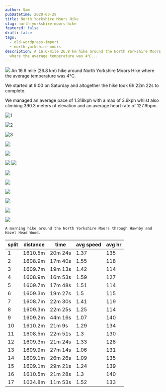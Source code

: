 ```yaml
---
author: Sam
pubDatetime: 2020-03-29
title: North Yorkshire Moors Hike
slug: north-yorkshire-moors-hike
featured: false
draft: false
tags:
  - old-wordpress-import
  - north-yorkshire-moors
description: A 16.6-mile 26.8 km hike around the North Yorkshire Moors Hike
  where the average temperature was 4℃...
---
```

![](https://maps.googleapis.com/maps/api/staticmap?size=600x100&maptype=roadmap&path=enc:mnwjIzvuFDb@HTJNJDFA%5EOh@OFA@FF?n@Qp@G%60@Ch@K%5CAdCPHED?%7CAXhCJjART?TGh@Hz@Bn@J%60Bh@fARTFl@h@b@r@JLJFNBPJvAzAj@XTDxBDhACjBHTCh@YNALDd@Zb@Vf@ZbAZv@HN?p@KvAN%60AIhCm@v@YXWh@o@%60A_BFQZoAz@%7BAh@o@jA%7D@lAaBlA_A%60Bs@h@i@vAgAtAw@h@Uv@g@%60AYpAw@PQ%60@q@jCmDf@y@lBwCb@%7D@j@_Av@qBx@eBZy@l@iCd@qAf@qBfAcFPi@VkAn@mBRg@%5E%7BAJWb@w@%60@uAl@yAfCkFn@wAb@kAPo@b@_CB%7B@IeB@q@FSHILEp@EfDXVDn@T%5ED%60@CdAUb@EdAEn@Dl@ErCVpCHBDTCt@HjA?p@Dz@EdCBt@N%7C@DTAdAOdAB@CP@dAGNDjDn@pBr@h@JzAd@r@Vx@RR@FYX%5CRZJHd@Rt@Vn@VdBVrAZpALnAXbBl@bAPrAr@zCv@~ATrBF%60D%5ClBJzB@zBHj@Er@UlDaCf@UnBoAfD%7DBz@w@lAwBf@e@Za@j@eA%60DyH~A%7DCrAyBl@aBVk@jAuBl@wAdAmBp@wA?CC?LQXm@x@gAx@y@x@cAf@e@rA%7BAr@o@j@m@zAoBzAkCdAiC%7C@cCd@cAf@%7BAh@cAVs@%5CkAh@eDr@%7DC%5Eq@f@mAb@e@%60@q@X_AN%5B~B%7DC%60@g@%5Ci@%60AoAp@cAtA_BdA%7BAd@a@l@q@jB_Bx@e@vAq@%60Ay@RIKGAMGAAKB_@?DEkFIuDD%7DA@yDKmF@%5BJy@@USoCFcBAkABoFMwBFmA@c@KiCCcAFcBCmABMDGMHUDaBCeAHo@IkAc@oAWoBVyAIe@KOA%5BDi@VQ?MCKGEIOcASo@OY%5Be@KWMm@I%5B?IBBScBBGAJ?%5BAAA@CED@@Fp@cIX%7DD%5CsFNyD%5CqFDmAJ_A?iAD_Ad@sGLu@JaAFcCf@gHFwANmGBkET%7DMBgD@k@D%5B?e@FkABcAAcAB_AMmBLuBC%7BA@aBEwEG_Ba@iCAc@DoAT%7BAHW?@?qABi@p@wDNwAP%7BB%5EcDVwAJcC@qAAoAB%5DJYFkAdA_F%5CgABKCAx@cA%5Eq@N%5BCIQKGIGQAOVmAf@%7BEBo@EgAMa@e@i@OYk@%7DAg@gAc@eAMc@C%5BDa@?w@RaEF%5DHKHc@%60@oATmBBgAKqBEuEPeC?QHg@HiA@qAHYBk@Lu@DUJSBKC@GMMKg@We@%5BWGyARS?g@Ds@GO@MJMTa@dBKZEBEECGBID@ACA?BDEH@GBDECCNgBCEA?Ce@H_@AOCYQeBaCOIQCq@?K?@@DESAM@WHi@BQFe@Vi@F%5BRMBsAKECEO?WGLIBa@Ia@?MFg@%5EM?KM?JKj@Sx@Cl@EHMF@NNd@JT@NCVEHKBKVONUxAm@xAWhAKH_@?SDUN%5D%5EGBIAc@%60Be@hAy@fAgApAs@tAMTOLQD%5Dh@WT%5DRm@Ni@Te@Dg@LaALQJQ%5EKHQBi@A%5BBm@XeA%5E%5DPc@%5CQ@WGI?w@b@KJG?OFo@h@%7D@hAWTu@d@g@TWRG@GE_@jAS%7C@IPCFG@YDgAKm@_@%5DIU@g@Lu@FSCa@UuAiAYQq@WeAi@k@Kq@E%5BIIGa@a@m@e@aAq@YM%7D@OiAw@u@QUK%5D%5D%7DAyB%7B@_Am@aAcAgAg@iAQu@OOYTSDc@Gg@DsCIoBJYEo@%5DsBuAB@DCFKIHMHJEOEUKu@i@qD%7BBcA_@iCoA%7BAk@%5DSuB%7B@u@_@_@K_CKoCSm@Oi@Sy@UIE%7B@BoBYqAEsAHc@Aq@Kc@Cw@Hq@Ae@BUHa@b@a@Ze@Rk@JQLi@lBUh@o@v@e@%5E%7B@x@o@ZODy@A%7D@FMA%5BIoBq@w@c@UI%7DAIqA%5Bo@GiAUQ?u@Ja@EOIMMm@eAY_@c@%5DGO?@C?UQC?fBJpB?zBGpA?%7CABLDf@BzBJ%7CCBzADx@?z@JrCF~FF~@J%60AJpCn@~GFzC%5CjDC?XDXTd@DVZnEZ~CJ~CPxC?n@MvBE%60DOZG@AGALDHCh@B%5CJr@LHDH@PCb@RLFHA%5CGH%60@%60ALz@Xz@@VEvACH?E%5CEb@?lBXx@FPI%5Ca@PKj@Q%5EGT@NDD%60@El@Uz@MRi@j@IPc@bCiApCk@hCWb@IFKj@%5Dl@i@hAOn@%5Dv@o@fAYn@GHO@CDGXI%7C@Wn@IFANCA@%5CERc@pAS%5EIVIf@K%7C@c@%60AGDAE@C?XKdBCz@@~@?x@FfCArAV%60BXvAHp@%5EfBAJSf@A%5EGb@F~@CbADFIn@FdAGn@GT?RDRZj@JVTnB@%60@CrANvCEV?RDpAObAJBBD?l@BDDAA%5CL%60@Bj@BJLnDLx@Et@SfB_@%7CAKdAKZS%7C@QtAA%5EBr@Af@G%7CAMpAHbBY~BCt@Bj@DNNXDVOnCIXi@%5CWDa@B%5BFo@Vw@b@c@LiEz@KD%5BVm@BeAj@iAR%5D@%5DAeASoAQaAG%5B?gALk@EQKa@g@GE_@CKE%5BUg@USYKG%5BKIRCW@K@JE@BHDYEK?v@It@IjAW~AA%5CFjBThCD%60GFjAJ%7C@Kj@UfBS~BERSb@GTG~AY%7CAWzBIjBSxBm@bC%7B@bCMj@OdAMbBGd@GvAEb@c@xBo@vBQtBQdAGpAD~@A%5CGh@O%7C@Gr@?l@D~@AhAFjA@%5COhC?vAA%5CEv@Qz@?f@A@DP@b@ET%5D%7C@%5Bh@Kd@kA~DEh@@jAHHHP@RARIPg@v@w@dB%5Dd@c@d@s@jAs@n@IPu@%60AYj@K%60@%5BxBq@dD%5BxBe@pEeAbGk@jCe@lA%5D~AsA%60Fm@jCY~@Yn@QZWXSNWLGA%5DUWCgABm@Ew@HUCe@MQCQDIN%5BjBs@bDc@bCq@nEUrBs@%60D_@~AiA~C%7B@pDs@dCCAEFi@~BiAfDi@bCa@bDa@%60FIrCB%60@DLDD&key=AIzaSyAtRj1Xxwba4ONcJb1nGIi-hBTvfC7U9iI) An 16.6 mile (26.8 km) hike around North Yorkshire Moors Hike where the average temperature was 4℃.

We started at 9:00 on Saturday and altogether the hike took 6h 22m 22s to complete.

We managed an average pace of 1.318kph with a max of 3.6kph whilst also climbing 390.3 meters of elevation and an average heart rate of 127.9bpm.

![1](https://dgtzuqphqg23d.cloudfront.net/j9ZVI0F282wPkET7WmBd2ID86gQno0wV1E8A-ImIkLk-768x1024.jpg)

![2](https://dgtzuqphqg23d.cloudfront.net/MLb_DqwILhNX0-Ldb9GsE7GH2n1HFLTSU3uXw-xPmDY-768x1024.jpg)

![3](https://dgtzuqphqg23d.cloudfront.net/pnZq6uC0K8vMKO2DnwbxWtiTnAo1A-YzFtm1Cz3JC3I-1024x768.jpg)

![](https://dgtzuqphqg23d.cloudfront.net/_VgBJDI3x8aOaiAtQJXVx-tj31dAwiuc2Pt4QohRFsM-1024x768.jpg)

![](https://dgtzuqphqg23d.cloudfront.net/STkUZxxIAixoXds4zvIqTAnbS9cUIN5_Wq48zUCUT_c-768x1024.jpg)

![](https://dgtzuqphqg23d.cloudfront.net/Ulno_rjtqLBP2PpLr2w_qFd7C97xR4B-NrQXWWJBklc-1024x768.jpg) ![](https://dgtzuqphqg23d.cloudfront.net/wKsovLuPl2p1zbu7tEVVv5fnZPvtf0ElY1RFohOOLvA-1024x768.jpg)

![](https://dgtzuqphqg23d.cloudfront.net/rBaQEKvwpRFpir7iTPQxuznZlW6Iow4K8vIH-fWx4m4-1024x768.jpg)

![](https://dgtzuqphqg23d.cloudfront.net/UGsqTTIrE5NzBr1Bus-CGCn9F8pR822kmbRvC_SyH5I-768x1024.jpg)

![](https://dgtzuqphqg23d.cloudfront.net/0nNQO5bGBR49QtAx9xW8yt2xmi9uW3dnqIvGYjk9MTQ-1024x768.jpg)

![](https://dgtzuqphqg23d.cloudfront.net/64PRCEzvzJj-KxAR3rEPE0r6uXaA3lqDUYLQqXJF5n8-1024x768.jpg)

![](https://dgtzuqphqg23d.cloudfront.net/IAJ9VsCxX_j17blWM8YjRIEc4l4jyjhOF4pPOcj3WVc-768x1024.jpg)

![](https://dgtzuqphqg23d.cloudfront.net/6azPzkW9MJlTb20xnZjEGj2xoRwioeFZzmssSETCv_4-1024x768.jpg)

`A morning hike around the North Yorkshire Moors through Hawnby and Hazel Head Wood.`

| split | distance | time | avg speed | avg hr |
| --- | --- | --- | --- | --- |
| 1   | 1610.5m | 20m 24s | 1.37 | 135 |
| 2   | 1608.9m | 17m 40s | 1.55 | 118 |
| 3   | 1609.7m | 19m 13s | 1.42 | 114 |
| 4   | 1608.9m | 16m 53s | 1.59 | 127 |
| 5   | 1609.7m | 17m 48s | 1.51 | 114 |
| 6   | 1609.3m | 19m 27s | 1.5 | 115 |
| 7   | 1608.7m | 22m 30s | 1.41 | 119 |
| 8   | 1609.3m | 22m 25s | 1.25 | 114 |
| 9   | 1609.2m | 44m 16s | 1.07 | 140 |
| 10  | 1610.2m | 21m 9s | 1.29 | 134 |
| 11  | 1608.5m | 22m 51s | 1.3 | 130 |
| 12  | 1609.3m | 21m 24s | 1.33 | 128 |
| 13  | 1609.9m | 27m 14s | 1.06 | 131 |
| 14  | 1609.1m | 26m 26s | 1.09 | 135 |
| 15  | 1609.1m | 29m 21s | 1.24 | 139 |
| 16  | 1610.5m | 21m 28s | 1.3 | 140 |
| 17  | 1034.8m | 11m 53s | 1.52 | 133 |